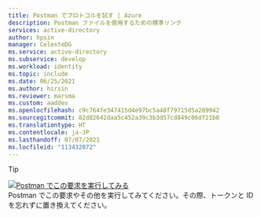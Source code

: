 ```yaml
---
title: Postman でプロトコルを試す | Azure
description: Postman ファイルを使用するための標準リンク
services: active-directory
author: hpsin
manager: CelesteDG
ms.service: active-directory
ms.subservice: develop
ms.workload: identity
ms.topic: include
ms.date: 06/25/2021
ms.author: hirsin
ms.reviewer: marsma
ms.custom: aaddev
ms.openlocfilehash: c9c764fe347415d4e97bc5a48f79715d5a289942
ms.sourcegitcommit: 82d82642daa5c452a39c3b3d57cd849c06df21b0
ms.translationtype: HT
ms.contentlocale: ja-JP
ms.lasthandoff: 07/07/2021
ms.locfileid: "113432072"
---
```

> [!TIP]
> [![Postman でこの要求を実行してみる](../media/v2-oauth2-auth-code-flow/runInPostman.png)](https://app.getpostman.com/run-collection/f77994d794bab767596d)<br/>
> Postman でこの要求やその他を実行してみてください。その際、トークンと ID を忘れずに置き換えてください。
